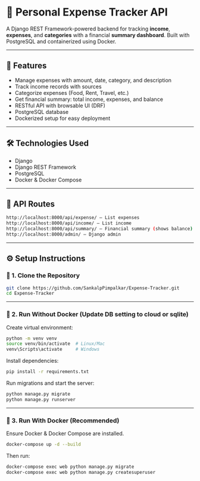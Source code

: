 # 💸 Personal Expense Tracker API

A Django REST Framework-powered backend for tracking **income**, **expenses**, and **categories** with a financial **summary dashboard**. Built with PostgreSQL and containerized using Docker.

---

## 🚀 Features

- Manage expenses with amount, date, category, and description
- Track income records with sources
- Categorize expenses (Food, Rent, Travel, etc.)
- Get financial summary: total income, expenses, and balance
- RESTful API with browsable UI (DRF)
- PostgreSQL database
- Dockerized setup for easy deployment

---

## 🛠️ Technologies Used

- Django
- Django REST Framework
- PostgreSQL
- Docker & Docker Compose

---

## 🚏 API Routes

```bash
http://localhost:8000/api/expense/ — List expenses
http://localhost:8000/api/income/ — List income
http://localhost:8000/api/summary/ — Financial summary (shows balance)
http://localhost:8000/admin/ — Django admin
```

---
## ⚙️ Setup Instructions

### 🔧 1. Clone the Repository

```bash
git clone https://github.com/SankalpPimpalkar/Expense-Tracker.git
cd Expense-Tracker
```

---
### 🐍 2. Run Without Docker (Update DB setting to cloud or sqlite)

Create virtual environment:

```bash
python -m venv venv
source venv/bin/activate  # Linux/Mac
venv\Scripts\activate     # Windows
```

Install dependencies:

```bash
pip install -r requirements.txt
```

Run migrations and start the server:

```bash
python manage.py migrate
python manage.py runserver
```

---
### 🐳 3. Run With Docker (Recommended)

Ensure Docker & Docker Compose are installed.

```bash
docker-compose up -d --build
```

Then run:

```bash
docker-compose exec web python manage.py migrate
docker-compose exec web python manage.py createsuperuser
```
